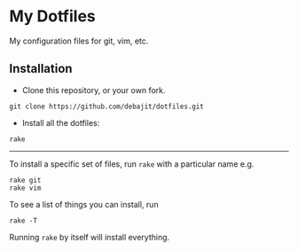 My Dotfiles
==============================

My configuration files for git, vim, etc.

Installation
------------

* Clone this repository, or your own fork.
```
git clone https://github.com/debajit/dotfiles.git
```
* Install all the dotfiles:
```
rake
```

---

To install a specific set of files, run `rake` with a particular name e.g.

```
rake git
rake vim
```

To see a list of things you can install, run
```
rake -T
```

Running `rake` by itself will install everything.